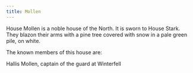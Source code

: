 ```yaml
---
title: Mollen
---
```


House Mollen is a noble house of the North. It is sworn to House Stark. They blazon their arms with a pine tree covered with snow in a pale green pile, on white.

The known members of this house are:

Hallis Mollen, captain of the guard at Winterfell 


